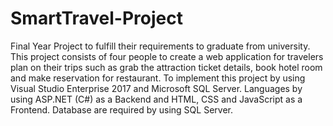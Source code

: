 # SmartTravel-Project
Final Year Project to fulfill their requirements to graduate from university. This project consists of four people to create a web application for travelers plan on their trips such as grab the attraction ticket details, book hotel room and make reservation for restaurant. To implement this project by using Visual Studio Enterprise 2017 and Microsoft SQL Server. Languages by using ASP.NET (C#) as a Backend and HTML, CSS and JavaScript as a Frontend. Database are required by using SQL Server.
